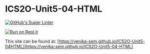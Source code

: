 # ICS2O-Unit5-04-HTML

[![GitHub's Super Linter](https://github.com/venika-sem/ICS2O-Unit5-04-HTML/workflows/GitHub's%20Super%20Linter/badge.svg)](https://github.com/venika-sem/ICS2O-Unit5-04-HTML/actions)

[![Run on Repl.it](https://repl.it/badge/github/venika-sem/ICS2O-Unit5-04-HTML)](https://repl.it/github/venika-sem/ICS2O-Unit5-04-HTML)

This site can be found at: [https://venika-sem.github.io/ICS2O-Unit5-04HTML](https://venika-sem.github.io/ICS2O-Unit5-04-HTML)
